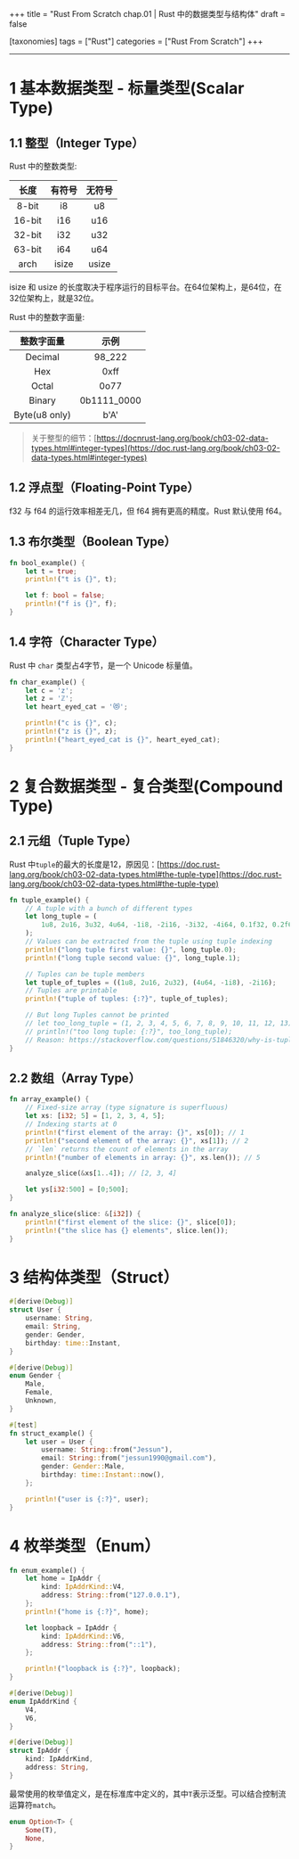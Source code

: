+++
title = "Rust From Scratch chap.01 | Rust 中的数据类型与结构体"
draft = false

[taxonomies]
tags = ["Rust"]
categories = ["Rust From Scratch"]
+++

---

# 1 基本数据类型 - 标量类型(Scalar Type)

## 1.1 整型（Integer Type）

Rust 中的整数类型:

|  长度  | 有符号 | 无符号 |
| :----: | :----: | :----: |
| 8-bit  | i8     | u8     |
| 16-bit | i16    | u16    |
| 32-bit | i32    | u32    |
| 63-bit | i64    | u64    |
| arch   | isize  | usize  |

isize 和 usize 的长度取决于程序运行的目标平台。在64位架构上，是64位，在32位架构上，就是32位。

Rust 中的整数字面量:

|  整数字面量   |    示例     | 
| :-----------: | :---------: | 
| Decimal       | 98_222      | 
| Hex           | 0xff        | 
| Octal         | 0o77        | 
| Binary        | 0b1111_0000 | 
| Byte(u8 only) | b'A'        | 

> 关于整型的细节：[https://docnrust-lang.org/book/ch03-02-data-types.html#integer-types](https://doc.rust-lang.org/book/ch03-02-data-types.html#integer-types)

## 1.2 浮点型（Floating-Point Type）

f32 与 f64 的运行效率相差无几，但 f64 拥有更高的精度。Rust 默认使用 f64。

## 1.3 布尔类型（Boolean Type）

```rust
fn bool_example() {
    let t = true;
    println!("t is {}", t);

    let f: bool = false;
    println!("f is {}", f);
}
```

## 1.4 字符（Character Type）

Rust 中 `char` 类型占4字节，是一个 Unicode 标量值。

```rust
fn char_example() {
    let c = 'z';
    let z = 'ℤ';
    let heart_eyed_cat = '😻';

    println!("c is {}", c);
    println!("z is {}", z);
    println!("heart_eyed_cat is {}", heart_eyed_cat);
}
```

# 2 复合数据类型 - 复合类型(Compound Type)

## 2.1 元组（Tuple Type）

Rust 中`tuple`的最大的长度是12，原因见：[https://doc.rust-lang.org/book/ch03-02-data-types.html#the-tuple-type](https://doc.rust-lang.org/book/ch03-02-data-types.html#the-tuple-type)

```rust
fn tuple_example() {
    // A tuple with a bunch of different types
    let long_tuple = (
        1u8, 2u16, 3u32, 4u64, -1i8, -2i16, -3i32, -4i64, 0.1f32, 0.2f64, 'a', true,
    );
    // Values can be extracted from the tuple using tuple indexing
    println!("long tuple first value: {}", long_tuple.0);
    println!("long tuple second value: {}", long_tuple.1);

    // Tuples can be tuple members
    let tuple_of_tuples = ((1u8, 2u16, 2u32), (4u64, -1i8), -2i16);
    // Tuples are printable
    println!("tuple of tuples: {:?}", tuple_of_tuples);

    // But long Tuples cannot be printed
    // let too_long_tuple = (1, 2, 3, 4, 5, 6, 7, 8, 9, 10, 11, 12, 13);
    // println!("too long tuple: {:?}", too_long_tuple);
    // Reason: https://stackoverflow.com/questions/51846320/why-is-tuple-formatting-limited-to-12-items-in-rust
}
```

## 2.2 数组（Array Type）

```rust
fn array_example() {
    // Fixed-size array (type signature is superfluous)
    let xs: [i32; 5] = [1, 2, 3, 4, 5];
    // Indexing starts at 0
    println!("first element of the array: {}", xs[0]); // 1
    println!("second element of the array: {}", xs[1]); // 2
    // `len` returns the count of elements in the array
    println!("number of elements in array: {}", xs.len()); // 5

    analyze_slice(&xs[1..4]); // [2, 3, 4]

    let ys[i32:500] = [0;500];
}

fn analyze_slice(slice: &[i32]) {
    println!("first element of the slice: {}", slice[0]);
    println!("the slice has {} elements", slice.len());
}
```

# 3 结构体类型（Struct）

```rust
#[derive(Debug)]
struct User {
    username: String,
    email: String,
    gender: Gender,
    birthday: time::Instant,
}

#[derive(Debug)]
enum Gender {
    Male,
    Female,
    Unknown,
}

#[test]
fn struct_example() {
    let user = User {
        username: String::from("Jessun"),
        email: String::from("jessun1990@gmail.com"),
        gender: Gender::Male,
        birthday: time::Instant::now(),
    };

    println!("user is {:?}", user);
}
```

# 4 枚举类型（Enum）

```rust
fn enum_example() {
    let home = IpAddr {
        kind: IpAddrKind::V4,
        address: String::from("127.0.0.1"),
    };
    println!("home is {:?}", home);

    let loopback = IpAddr {
        kind: IpAddrKind::V6,
        address: String::from("::1"),
    };

    println!("loopback is {:?}", loopback);
}

#[derive(Debug)]
enum IpAddrKind {
    V4,
    V6,
}

#[derive(Debug)]
struct IpAddr {
    kind: IpAddrKind,
    address: String,
}
```

最常使用的枚举值定义，是在标准库中定义的，其中`T`表示泛型。可以结合控制流运算符`match`。

```rust
enum Option<T> {
    Some(T),
    None,
}
```

